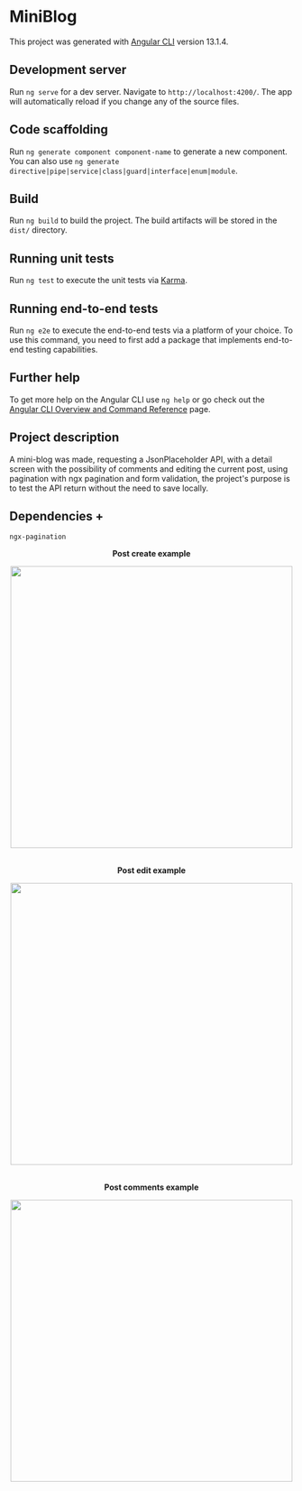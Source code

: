 # MiniBlog

This project was generated with [Angular CLI](https://github.com/angular/angular-cli) version 13.1.4.

## Development server

Run `ng serve` for a dev server. Navigate to `http://localhost:4200/`. The app will automatically reload if you change any of the source files.

## Code scaffolding

Run `ng generate component component-name` to generate a new component. You can also use `ng generate directive|pipe|service|class|guard|interface|enum|module`.

## Build

Run `ng build` to build the project. The build artifacts will be stored in the `dist/` directory.

## Running unit tests

Run `ng test` to execute the unit tests via [Karma](https://karma-runner.github.io).

## Running end-to-end tests

Run `ng e2e` to execute the end-to-end tests via a platform of your choice. To use this command, you need to first add a package that implements end-to-end testing capabilities.

## Further help

To get more help on the Angular CLI use `ng help` or go check out the [Angular CLI Overview and Command Reference](https://angular.io/cli) page.

## Project description

A mini-blog was made, requesting a JsonPlaceholder API, with a detail screen with the possibility of comments and editing the current post, 
using pagination with ngx pagination and form validation, the project's purpose is to test the API return without the need to save locally.

## Dependencies +

    ngx-pagination

<div align="center">
    <p><strong>Post create example</strong></p>
    <img width="500" src="src/assets/create-post.gif">
</div>
<br>
<div align="center">
    <p><strong>Post edit example</strong></p>
    <img width="500" src="src/assets/readme/edit-post.gif">
</div>
<br>
<div align="center">
    <p><strong>Post comments example</strong></p>
    <img width="500" src="src/assets/readme/comments.gif">
</div>
